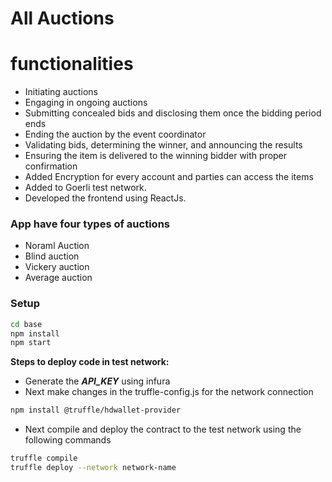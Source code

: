 
# All Auctions

# functionalities 
- Initiating auctions
- Engaging in ongoing auctions
- Submitting concealed bids and disclosing them once the bidding period ends
- Ending the auction by the event coordinator
- Validating bids, determining the winner, and announcing the results
- Ensuring the item is delivered to the winning bidder with proper confirmation
- Added Encryption for every account and parties can access the items
- Added to Goerli test network.
- Developed the frontend using ReactJs.

### App have four types of auctions

- Noraml Auction
- Blind auction
- Vickery auction
- Average auction

### Setup

```bash
cd base
npm install
npm start
```

**Steps to deploy code in test network:**
- Generate the ***API_KEY*** using infura
- Next make changes in the truffle-config.js for the network connection

```bash
npm install @truffle/hdwallet-provider
```
- Next compile and deploy the contract to the test network using the following commands
```bash
truffle compile
truffle deploy --network network-name
```

    


